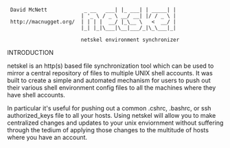 ```                                    _       _        _ 
 David McNett            _ __   ___| |_ ___| | _____| |
                        | '_ \ / _ \ __/ __| |/ / _ \ |
 http://macnugget.org/  | | | |  __/ |_\__ \   <  __/ |
                        |_| |_|\___|\__|___/_|\_\___|_|

                        netskel environment synchronizer
```
INTRODUCTION

netskel is an http(s) based file synchronization tool which can be used to 
mirror a central repository of files to multiple UNIX shell accounts.  It was
built to create a simple and automated mechanism for users to push out their
various shell environment config files to all the machines where they have
shell accounts.

In particular it's useful for pushing out a common .cshrc, .bashrc, or ssh
authorized_keys file to all your hosts.  Using netskel will allow you to make
centralized changes and updates to your unix enviornment without suffering
through the tedium of applying those changes to the multitude of hosts where
you have an account.
